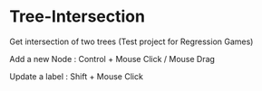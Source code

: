 # Tree-Intersection
Get intersection of two trees (Test project for Regression Games)

Add a new Node : Control + Mouse Click / Mouse Drag

Update a label : Shift + Mouse Click
